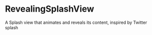 # RevealingSplashView
A Splash view that animates and reveals its content, inspired by Twitter splash
